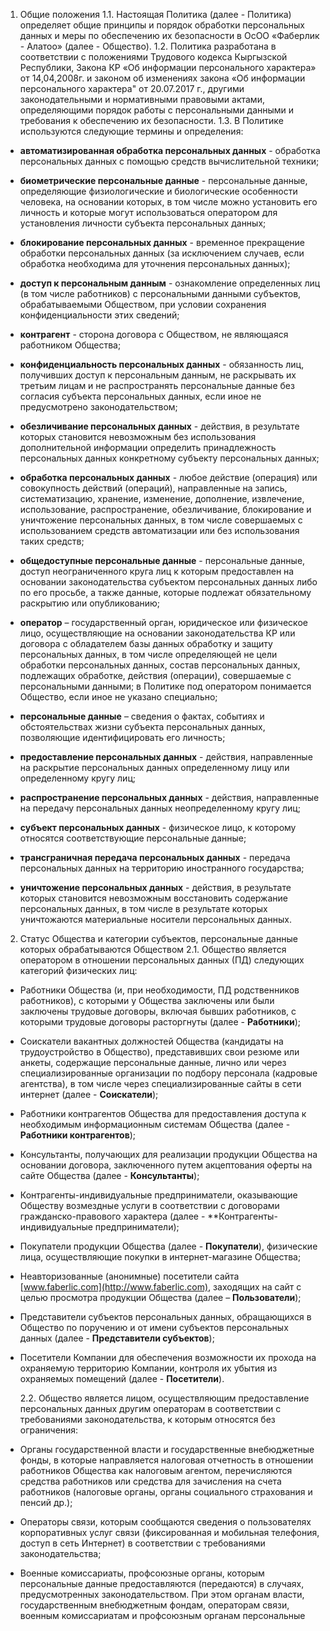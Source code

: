 1. Общие положения
1.1. Настоящая Политика (далее - Политика) определяет общие принципы и порядок обработки персональных данных и меры по обеспечению их безопасности в ОсОО «Фаберлик - Алатоо» (далее - Общество).
1.2. Политика разработана в соответствии с положениями Трудового кодекса Кыргызской Республики, Закона КР «Об информации персонального характера» от 14,04,2008г. и законом об изменениях закона «Об информации персонального характера" от 20.07.2017 г., другими законодательными и нормативными правовыми актами, определяющими порядок работы с персональными данными и требования к обеспечению их безопасности.
1.3. В Политике используются следующие термины и определения:

-  **автоматизированная обработка персональных данных** - обработка персональных данных с помощью средств вычислительной техники;
-  **биометрические персональные данные** - персональные данные, определяющие физиологические и биологические особенности человека, на основании которых, в том числе можно установить его личность и которые могут использоваться оператором для установления личности субъекта персональных данных;

  

-  **блокирование персональных данных** - временное прекращение обработки персональных данных (за исключением случаев, если обработка необходима для уточнения персональных данных);

  

-  **доступ к персональным данным** - ознакомление определенных лиц (в том числе работников) с персональными данными субъектов, обрабатываемыми Обществом, при условии сохранения конфиденциальности этих сведений;

  

-  **контрагент** - сторона договора с Обществом, не являющаяся работником Общества;

  

-  **конфиденциальность персональных данных** - обязанность лиц, получивших доступ к персональным данным, не раскрывать их третьим лицам и не распространять персональные данные без согласия субъекта персональных данных, если иное не предусмотрено законодательством;

  

-  **обезличивание персональных данных** - действия, в результате которых становится невозможным без использования дополнительной информации определить принадлежность персональных данных конкретному субъекту персональных данных;

  

-  **обработка персональных данных** - любое действие (операция) или совокупность действий (операций), направленные на запись, систематизацию, хранение, изменение, дополнение, извлечение, использование, распространение, обезличивание, блокирование и уничтожение персональных данных, в том числе совершаемых с использованием средств автоматизации или без использования таких средств;

  

-  **общедоступные персональные данные** - персональные данные, доступ неограниченного круга лиц к которым предоставлен на основании законодательства субъектом персональных данных либо по его просьбе, а также данные, которые подлежат обязательному раскрытию или опубликованию;

  

-  **оператор** – государственный орган, юридическое или физическое лицо, осуществляющие на основании законодательства КР или договора с обладателем базы данных обработку и защиту персональных данных, в том числе определяющей не цели обработки персональных данных, состав персональных данных, подлежащих обработке, действия (операции), совершаемые с персональными данными; в Политике под оператором понимается Общество, если иное не указано специально;

  

-  **персональные данные** – сведения о фактах, событиях и обстоятельствах жизни субъекта персональных данных, позволяющие идентифицировать его личность;

  

-  **предоставление персональных данных** - действия, направленные на раскрытие персональных данных определенному лицу или определенному кругу лиц;

  

-  **распространение персональных данных** - действия, направленные на передачу персональных данных неопределенному кругу лиц;

  

-  **субъект персональных данных** - физическое лицо, к которому относятся соответствующие персональные данные;

  

-  **трансграничная передача персональных данных** - передача персональных данных на территорию иностранного государства;

  

-  **уничтожение персональных данных** - действия, в результате которых становится невозможным восстановить содержание персональных данных, в том числе в результате которых уничтожаются материальные носители персональных данных.

  

2. Статус Общества и категории субъектов, персональные данные которых обрабатываются Обществом
2.1. Общество является оператором в отношении персональных данных (ПД) следующих категорий физических лиц:

- Работники Общества (и, при необходимости, ПД родственников работников), с которыми у Общества заключены или были заключены трудовые договоры, включая бывших работников, с которыми трудовые договоры расторгнуты (далее - **Работники**);

  

- Соискатели вакантных должностей Общества (кандидаты на трудоустройство в Общество), представивших свои резюме или анкеты, содержащие персональные данные, лично или через специализированные организации по подбору персонала (кадровые агентства), в том числе через специализированные сайты в сети интернет (далее - **Соискатели**);

  

- Работники контрагентов Общества для предоставления доступа к необходимым информационным системам Общества (далее - **Работники контрагентов**);

  

- Консультанты, получающих для реализации продукции Общества на основании договора, заключенного путем акцептования оферты на сайте Общества (далее - **Консультанты**);

  

- Контрагенты-индивидуальные предприниматели, оказывающие Обществу возмездные услуги в соответствии с договорами гражданско-правового характера (далее - **Контрагенты-индивидуальные предприниматели);

  

- Покупатели продукции Общества (далее - **Покупатели**), физические лица, осуществляющие покупки в интернет-магазине Общества;

  

- Неавторизованные (анонимные) посетители сайта [www.faberlic.com](http://www.faberlic.com), заходящих на сайт с целью просмотра продукции Общества (далее – **Пользователи**);

  

- Представители субъектов персональных данных, обращающихся в Общество по поручению и от имени субъектов персональных данных (далее - **Представители субъектов**);

  

- Посетители Компании для обеспечения возможности их прохода на охраняемую территорию Компании, контроля их убытия из охраняемых помещений (далее - **Посетители**).

  2.2. Общество является лицом, осуществляющим предоставление персональных данных другим операторам в соответствии с требованиями законодательства, к которым относятся без ограничения:

  

  

- Органы государственной власти и государственные внебюджетные фонды, в которые направляется налоговая отчетность в отношении работников Общества как налоговым агентом, перечисляются средства работников или средства для зачисления на счета работников (налоговые органы, органы социального страхования и пенсий др.);

  

- Операторы связи, которым сообщаются сведения о пользователях корпоративных услуг связи (фиксированная и мобильная телефония, доступ в сеть Интернет) в соответствии с требованиями законодательства;

  

- Военные комиссариаты, профсоюзные органы, которым персональные данные предоставляются (передаются) в случаях, предусмотренных законодательством.
При этом органам власти, государственным внебюджетным фондам, операторам связи, военным комиссариатам и профсоюзным органам персональные